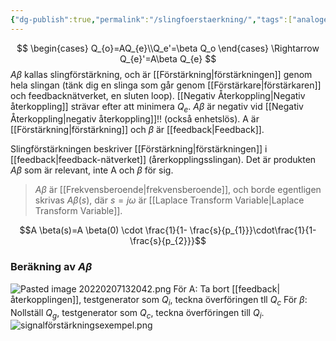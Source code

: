 ```yaml
---
{"dg-publish":true,"permalink":"/slingfoerstaerkning/","tags":["analogelektronik"]}
---
```


$$
\begin{cases}
Q_{o}=AQ_{e}\\Q_e'=\beta Q_o
\end{cases}
\Rightarrow
Q_{e}'=A\beta Q_{e}
$$
$A\beta$ kallas slingförstärkning, och är [[Förstärkning\|förstärkningen]] genom hela slingan (tänk dig en slinga som går genom [[Förstärkare\|förstärkaren]] och feedbacknätverket, en sluten loop). [[Negativ Återkoppling\|Negativ återkoppling]] strävar efter att minimera $Q_e$. $A\beta$ är negativ vid [[Negativ Återkoppling\|negativ återkoppling]]!! (också enhetslös). A är [[Förstärkning\|förstärkning]] och $\beta$ är [[feedback\|Feedback]].

Slingförstärkningen beskriver [[Förstärkning\|förstärkningen]] i [[feedback\|feedback-nätverket]] (årerkopplingsslingan). Det är produkten $A\beta$ som är relevant, inte A och $\beta$ för sig. 

> $A \beta$ är [[Frekvensberoende\|frekvensberoende]], och borde egentligen skrivas $A\beta(s)$, där $s=j\omega$ är [[Laplace Transform Variable\|Laplace Transform Variable]].

$$A \beta(s)=A \beta(0) \cdot \frac{1}{1- \frac{s}{p_{1}}}\cdot\frac{1}{1- \frac{s}{p_{2}}}$$ 


### Beräkning av $A\beta$
![Pasted image 20220207132042.png](/img/user/images/Pasted%20image%2020220207132042.png)
För A: Ta bort [[feedback\|återkopplingen]], testgenerator som $Q_i$, teckna överföringen tll $Q_c$
För $\beta$: Nollställ $Q_g$, testgenerator som $Q_{c}$, teckna överföringen till $Q_i$. 
![signalförstärkningsexempel.png](/img/user/images/signalf%C3%B6rst%C3%A4rkningsexempel.png)
